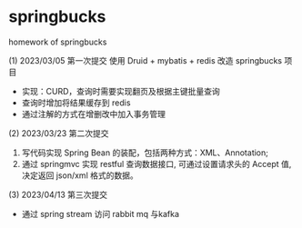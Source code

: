 # springbucks
homework of springbucks

(1) 2023/03/05 第一次提交
使用 Druid + mybatis + redis 改造 springbucks 项目
* 实现：CURD，查询时需要实现翻页及根据主键批量查询
* 查询时增加将结果缓存到 redis
* 通过注解的方式在增删改中加入事务管理

(2) 2023/03/23 第二次提交
1. 写代码实现 Spring Bean 的装配，包括两种方式：XML、Annotation;
2. 通过 springmvc 实现 restful 查询数据接口, 可通过设置请求头的 Accept 值, 决定返回 json/xml 格式的数据。

(3) 2023/04/13 第三次提交
* 通过 spring stream 访问 rabbit mq 与kafka
